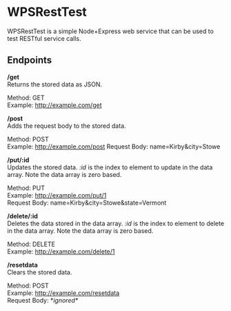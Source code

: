 # WPSRestTest

WPSRestTest is a simple Node+Express web service that can be used to test RESTful service calls.

## Endpoints

**/get**  
Returns the stored data as JSON.  

Method: GET  
Example: http://example.com/get  

**/post**  
Adds the request body to the stored data.  

Method: POST  
Example: http://example.com/post
Request Body: name=Kirby&city=Stowe  

**/put/:id**  
Updates the stored data. *:id* is the index to element to update in the data array. Note the data array is zero based.  

Method: PUT  
Example: http://example.com/put/1  
Request Body: name=Kirby&city=Stowe&state=Vermont

**/delete/:id**  
Deletes the data stored in the data array. *:id* is the index to element to delete in the data array. Note the data array is zero based.  

Method: DELETE  
Example: http://example.com/delete/1  

**/resetdata**  
Clears the stored data.  

Method: POST  
Example: http://example.com/resetdata  
Request Body: \**ignored\**  
